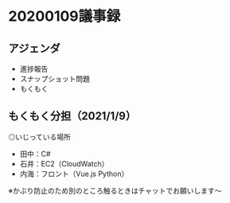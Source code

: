 # 20200109議事録  

## アジェンダ  
- 進捗報告  
- スナップショット問題  
- もくもく  

##  もくもく分担（2021/1/9）
◎いじっている場所  
- 田中：C#  
- 石井：EC2（CloudWatch）  
- 内海：フロント（Vue.js Python）  
  
※かぶり防止のため別のところ触るときはチャットでお願いします～